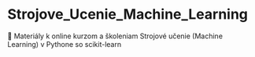 # Strojove_Ucenie_Machine_Learning
🤖 Materiály k online kurzom a školeniam Strojové učenie (Machine Learning) v Pythone so scikit-learn
